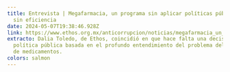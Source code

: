 ```yaml
---
title: Entrevista | Megafarmacia, un programa sin aplicar políticas públicas y
  sin eficiencia
date: 2024-05-07T19:38:46.928Z
link: https://www.ethos.org.mx/anticorrupcion/noticias/megafarmacia_un_programa_sin_aplicar_politicas_publicas_y_sin_eficiencia
extracto: Dalia Toledo, de Ethos, coincidió en que hace falta una decisión de
  política pública basada en el profundo entendimiento del problema del abasto
  de medicamentos.
colors: salmon
---
```

